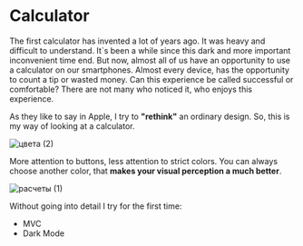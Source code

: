 # Calculator

The first calculator has invented a lot of years ago. It was heavy and difficult to understand. It`s been a while since this dark and more important inconvenient time end. 
But now, almost all of us have an opportunity to use a calculator on our smartphones. Almost every device, has the opportunity to count a tip or wasted money. 
Can this experience be called successful or comfortable? There are not many who noticed it, who enjoys this experience.

As they like to say in Apple, I try to **"rethink"** an ordinary design. So, this is my way of looking at a calculator. 

![цвета (2)](https://user-images.githubusercontent.com/46355522/88698612-f2b64400-d10e-11ea-9045-795b794cfe12.gif)
 
More attention to buttons, less attention to strict colors. You can always choose another color, that **makes your visual perception a much better**.

![расчеты (1)](https://user-images.githubusercontent.com/46355522/88699066-88ea6a00-d10f-11ea-8c44-1fe51e625720.gif)

Without going into detail I try for the first time:
- MVC
- Dark Mode

